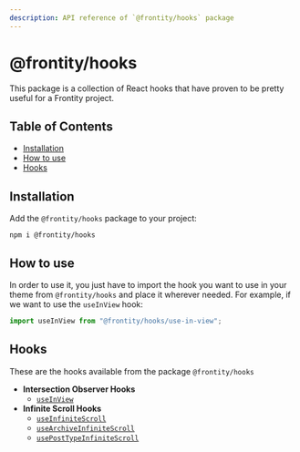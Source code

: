 ```yaml
---
description: API reference of `@frontity/hooks` package
---
```


# @frontity/hooks

This package is a collection of React hooks that have proven to be pretty useful for a Frontity project.

## Table of Contents

<!-- toc -->

- [Installation](#installation)
- [How to use](#how-to-use)
- [Hooks](#hooks)

<!-- tocstop -->

## Installation

Add the `@frontity/hooks` package to your project:

```text
npm i @frontity/hooks
```

## How to use

In order to use it, you just have to import the hook you want to use in your theme from `@frontity/hooks` and place it wherever needed. For example, if we want to use the `useInView` hook:

```javascript
import useInView from "@frontity/hooks/use-in-view";
```

## Hooks

These are the hooks available from the package `@frontity/hooks`

- **Intersection Observer Hooks**
  - [`useInView`](intersection-observer-hooks.md#useinview)
- **Infinite Scroll Hooks**
  - [`useInfiniteScroll`](infinite-scroll-hooks.md#useinfinitescroll)
  - [`useArchiveInfiniteScroll`](infinite-scroll-hooks.md#usearchiveinfinitescroll)
  - [`usePostTypeInfiniteScroll`](infinite-scroll-hooks.md#useposttypeinfinitescroll)
